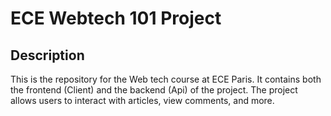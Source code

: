 # ECE Webtech 101 Project

## Description

This is the repository for the Web tech course at ECE Paris. It contains both the frontend (Client) and the backend (Api) of the project. The project allows users to interact with articles, view comments, and more.
